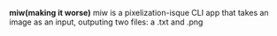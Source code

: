 ****miw(making it worse)**** 
miw is a pixelization-isque CLI app that takes an image as an input, outputing two files: a .txt and .png 
